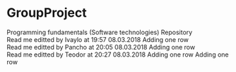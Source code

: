 # GroupProject
Programming fundamentals (Software technologies) Repository  
Read me editted by Ivaylo at 19:57 08.03.2018
Adding one row
<br />
Read me editted by Pancho at 20:05 08.03.2018
Adding one row
<br />
Read me editted by Teodor at 20:27 08.03.2018
Adding one row
Adding one row
